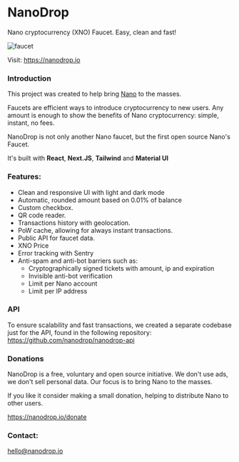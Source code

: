 # NanoDrop

Nano cryptocurrency (XNO) Faucet. Easy, clean and fast!

![faucet](https://github.com/nanodrop/nanodrop.io/assets/32111208/2b180e12-e07b-4c3c-9d1e-d6963a8ae8ba)

Visit: https://nanodrop.io

### Introduction

This project was created to help bring <a href="https://nano.org">Nano</a> to the masses.

Faucets are efficient ways to introduce cryptocurrency to new users.
Any amount is enough to show the benefits of Nano cryptocurrency: simple, instant, no fees.

NanoDrop is not only another Nano faucet, but the first open source Nano's Faucet.

It's built with **React**, **Next.JS**, **Tailwind** and **Material UI**

### Features:

- Clean and responsive UI with light and dark mode
- Automatic, rounded amount based on 0.01% of balance
- Custom checkbox.
- QR code reader.
- Transactions history with geolocation.
- PoW cache, allowing for always instant transactions.
- Public API for faucet data.
- XNO Price
- Error tracking with Sentry
- Anti-spam and anti-bot barriers such as:
  - Cryptographically signed tickets with amount, ip and expiration
  - Invisible anti-bot verification
  - Limit per Nano account
  - Limit per IP address

### API

To ensure scalability and fast transactions, we created a separate codebase just for the API, found in the following repository: https://github.com/nanodrop/nanodrop-api

### Donations

NanoDrop is a free, voluntary and open source initiative.
We don't use ads, we don't sell personal data.
Our focus is to bring Nano to the masses.

If you like it consider making a small donation, helping to distribute Nano to other users.

https://nanodrop.io/donate

### Contact:

hello@nanodrop.io
